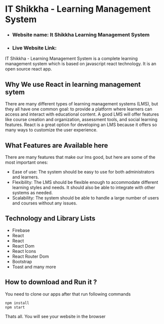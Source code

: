 # IT Shikkha - Learning Management System
- ### Website name: It Shikkha Learning Management System 
- ### Live Website Link: 

IT Shikkha - Learning Management System is a complete learning management system which is based on javascript react technology. It is an open source react app. 

## Why We use React in learning management sytem
There are many different types of learning management systems (LMS), but they all have one common goal: to provide a platform where learners can access and interact with educational content. A good LMS will offer features like course creation and organization,  assessment tools, and social learning features. React is a great option for developing an LMS because it offers so many ways to customize the user experience.

##  What Features are Available here
There are many features that make our lms good, but here are some of the most important ones:

- Ease of use: The system should be easy to use for both administrators and learners. 
- Flexibility: The LMS should be flexible enough to accommodate different learning styles and needs. It should also be able to integrate with other systems as needed.
- Scalability: The system should be able to handle a large number of users and courses without any issues.

## Technology and Library Lists
- Firebase
- React
- React
- React Dom
- React Icons
- React Router Dom
- Bootstrap
- Toast and many more 

## How to download and Run it ?

You need to clone our apps 
after that run following commands

```
npm install 
npm start
```
Thats all. You will see your website in the browser

